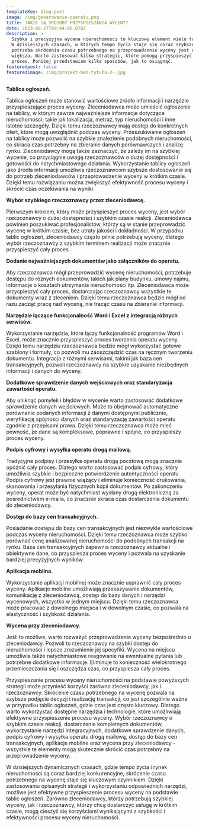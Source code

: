 ```yaml
---
templateKey: blog-post
image: /img/generowanie-operatu.png
title: JAKIE SĄ SPOSOBY PRZYSPIESZANIA WYCENY?
date: 2023-06-27T09:44:00.078Z
description: >
  Szybka i precyzyjna wycena nieruchomości to kluczowy element wielu transakcji.
  W dzisiejszych czasach, w których tempo życia staje się coraz szybsze,
  potrzeba skrócenia czasu potrzebnego na przeprowadzenie wyceny jest coraz
  większa. Warto zastosować kilka strategii, które pomogą przyspieszyć ten
  proces. Poniżej przedstawiam kilka sposobów, jak to osiągnąć.
featuredpost: false
featuredimage: /img/projekt-bez-tytułu-2-.jpg
---
```

**Tablica ogłoszeń.**

Tablica ogłoszeń może stanowić wartościowe źródło informacji i narzędzie przyspieszające proces wyceny. Zleceniodawca może umieścić ogłoszenie na tablicy, w którym zawrze najważniejsze informacje dotyczące nieruchomości, takie jak lokalizacja, metraż, typ nieruchomości i inne istotne szczegóły. Dzięki temu rzeczoznawcy mają dostęp do konkretnych ofert, które mogą uwzględnić podczas wyceny. Przeszukiwanie ogłoszeń na tablicy może pozwolić na szybkie znalezienie podobnych nieruchomości, co skraca czas potrzebny na zbieranie danych porównawczych i analizę rynku. Zleceniodawcy mogą także zaznaczyć, że zależy im na szybkiej wycenie, co przyciągnie uwagę rzeczoznawców o dużej dostępności i gotowości do natychmiastowego działania.
Wykorzystanie tablicy ogłoszeń jako źródła informacji umożliwia rzeczoznawcom szybsze dostosowanie się do potrzeb zleceniodawców i przeprowadzenie wyceny w krótkim czasie. Dzięki temu rozwiązaniu można zwiększyć efektywność procesu wyceny i skrócić czas oczekiwania na wyniki.

**Wybór szybkiego rzeczoznawcy przez zleceniodawcę.** 


Pierwszym krokiem, który może przyspieszyć proces wyceny, jest wybór rzeczoznawcy o dużej dostępności i szybkim czasie reakcji. Zleceniodawca powinien poszukiwać profesjonalistów, którzy są w stanie przeprowadzić wycenę w krótkim czasie, bez utraty jakości i dokładności. W przypadku tablic ogłoszeń, zleceniodawcy często pilnie potrzebują wyceny, dlatego wybór rzeczoznawcy z szybkim terminem realizacji może znacznie przyspieszyć cały proces.

**Dodanie najważniejszych dokumentów jako załączników do operatu.**


Aby rzeczoznawca mógł przeprowadzić wycenę nieruchomości, potrzebuje dostępu do różnych dokumentów, takich jak plany budynku, umowy najmu, informacje o kosztach utrzymania nieruchomości itp. Zleceniodawca może przyspieszyć cały proces, dostarczając rzeczoznawcy wszystkie te dokumenty wraz z zleceniem. Dzięki temu rzeczoznawca będzie mógł od razu zacząć pracę nad wyceną, nie tracąc czasu na zbieranie informacji.

**Narzędzie łączące funkcjonalność Word i Excel z integracją różnych serwisów.**


Wykorzystanie narzędzia, które łączy funkcjonalność programów Word i Excel, może znacznie przyspieszyć proces tworzenia operatu wyceny. Dzięki temu narzędziu rzeczoznawca będzie mógł wykorzystać gotowe szablony i formuły, co pozwoli mu zaoszczędzić czas na ręcznym tworzeniu dokumentu. Integracja z różnymi serwisami, takimi jak baza cen transakcyjnych, pozwoli rzeczoznawcy na szybkie uzyskanie niezbędnych informacji i danych do wyceny.

**Dodatkowe sprawdzenie danych wejściowych oraz standaryzacja zawartości operatu.**


Aby uniknąć pomyłek i błędów w wycenie warto zastosować dodatkowe sprawdzenie danych wejściowych. Może to obejmować automatyczne porównanie podanych informacji z danymi dostępnymi publicznie, weryfikację spójności danych oraz standaryzację zawartości operatu zgodnie z przepisami prawa. Dzięki temu rzeczoznawca może mieć pewność, że dane są kompleksowe, poprawne i spójne, co przyspieszy proces wyceny.

**Podpis cyfrowy i wysyłka operatu drogą mailową.**


Tradycyjne podpisy i przesyłka operatu drogą pocztową mogą znacznie opóźnić cały proces. Dlatego warto zastosować podpis cyfrowy, który umożliwia szybkie i bezpieczne potwierdzenie autentyczności operatu. Podpis cyfrowy jest prawnie wiążący i eliminuje konieczność drukowania, skanowania i przesyłania fizycznych kopii dokumentów. Po zakończeniu wyceny, operat może być natychmiast wysłany drogą elektroniczną za pośrednictwem e-maila, co znacznie skraca czas dostarczenia dokumentu do zleceniodawcy.

**Dostęp do bazy cen transakcyjnych.**


Posiadanie dostępu do bazy cen transakcyjnych jest niezwykle wartościowe podczas wyceny nieruchomości. Dzięki temu rzeczoznawca może szybko porównać cenę analizowanej nieruchomości do podobnych transakcji na rynku. Baza cen transakcyjnych zapewnia rzeczoznawcy aktualne i obiektywne dane, co przyspiesza proces wyceny i pozwala na uzyskanie bardziej precyzyjnych wyników.

**Aplikacja mobilna.**


Wykorzystanie aplikacji mobilnej może znacznie usprawnić cały proces wyceny. Aplikacje mobilne umożliwiają przekazywanie dokumentów, komunikację z zleceniodawcą, dostęp do bazy danych i narzędzi wycenowych, wszystko w jednym miejscu. Dzięki temu rzeczoznawca może pracować z dowolnego miejsca i w dowolnym czasie, co pozwala na elastyczność i szybkość działania.

**Wycena przy zleceniodawcy.**

Jeśli to możliwe, warto rozważyć przeprowadzenie wyceny bezpośrednio u zleceniodawcy. Pozwoli to rzeczoznawcy na szybki dostęp do nieruchomości i lepsze zrozumienie jej specyfiki. Wycena na miejscu umożliwia także natychmiastowe reagowanie na ewentualne pytania lub potrzebne dodatkowe informacje. Eliminuje to konieczność wielokrotnego przemieszczania się i oszczędza czas, co przyspiesza cały proces.

Przyspieszanie procesu wyceny nieruchomości na podstawie powyższych strategii może przynieść korzyści zarówno zleceniodawcy, jak i rzeczoznawcy. Skrócenie czasu potrzebnego na wycenę pozwala na szybsze podjęcie decyzji i realizację transakcji, co jest szczególnie ważne w przypadku tablic ogłoszeń, gdzie czas jest często kluczowy. Dlatego warto wykorzystać dostępne
narzędzia i technologie, które umożliwiają efektywne przyspieszenie procesu wyceny. Wybór rzeczoznawcy o szybkim czasie reakcji, dostarczenie kompletnych dokumentów, wykorzystanie narzędzi integracyjnych, dodatkowe sprawdzenie danych, podpis cyfrowy i wysyłka operatu drogą mailową, dostęp do bazy cen transakcyjnych, aplikacje mobilne oraz wycena przy zleceniodawcy - wszystkie te elementy mogą skutecznie skrócić czas potrzebny na przeprowadzenie wyceny.

W dzisiejszych dynamicznych czasach, gdzie tempo życia i rynek nieruchomości są coraz bardziej konkurencyjne, skrócenie czasu potrzebnego na wycenę staje się kluczowym czynnikiem. Dzięki zastosowaniu opisanych strategii i wykorzystaniu odpowiednich narzędzi, możliwe jest efektywne przyspieszenie procesu wyceny na podstawie tablic ogłoszeń. Zarówno zleceniodawcy, którzy potrzebują szybkiej wyceny, jak i rzeczoznawcy, którzy chcą dostarczyć usługę w krótkim czasie, mogą cieszyć się korzyściami wynikającymi z szybkości i efektywności procesu wyceny nieruchomości.